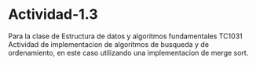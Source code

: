 # Actividad-1.3

Para la clase de Estructura de datos y algoritmos fundamentales TC1031
Actividad de implementacion de algoritmos de busqueda y de ordenamiento, en este caso utilizando una implementacion de merge sort.
